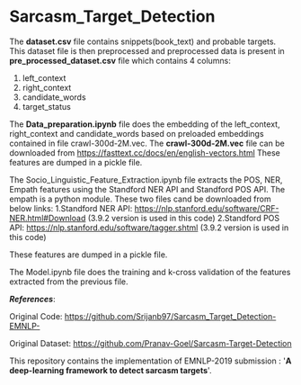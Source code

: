 # Sarcasm_Target_Detection
The **dataset.csv** file contains snippets(book_text) and probable targets.
This dataset file is then preprocessed and preprocessed data is present in **pre_processed_dataset.csv** file which contains 4 columns:
1. left_context
2. right_context
3. candidate_words
4. target_status

The **Data_preparation.ipynb** file does the embedding of the left_context, right_context and candidate_words based on preloaded embeddings contained in file crawl-300d-2M.vec.
The **crawl-300d-2M.vec** file can be downloaded from https://fasttext.cc/docs/en/english-vectors.html
These features are dumped in a pickle file.

The Socio_Linguistic_Feature_Extraction.ipynb file  extracts the POS, NER, Empath features using the Standford NER API and Standford POS API. 
The empath is a python module.
These two files cand be downloaded from below links:
1.Standford NER API: https://nlp.stanford.edu/software/CRF-NER.html#Download (3.9.2 version is used in this code)
2.Standford POS API: https://nlp.stanford.edu/software/tagger.shtml (3.9.2 version is used in this code)

These features are dumped in a pickle file.

The Model.ipynb file does the training and k-cross validation of the features extracted from the previous file.

***References***:

Original Code: https://github.com/Srijanb97/Sarcasm_Target_Detection-EMNLP-

Original Dataset: https://github.com/Pranav-Goel/Sarcasm-Target-Detection

This repository contains the implementation of EMNLP-2019 submission : '**A deep-learning framework to detect sarcasm targets**'.
